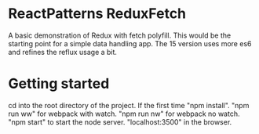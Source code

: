 # ReactPatterns ReduxFetch

A basic demonstration of Redux with fetch polyfill. This would be the starting point for a simple data handling app.
The 15 version uses more es6 and refines the reflux usage a bit.

# Getting started

cd into the root directory of the project. If the first time "npm install". "npm run ww" for webpack with watch.
"npm run nw" for webpack no watch. "npm start" to start the node server. "localhost:3500" in the browser.
